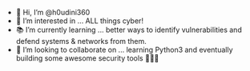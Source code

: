 - 👋 Hi, I’m @h0udini360
- 👀 I’m interested in ... ALL things cyber!
- 📚 I’m currently learning ... better ways to identify vulnerabilities and defend systems & networks from them.
- 🤝 I’m looking to collaborate on ... learning Python3 and eventually building some awesome security tools 👨🏽‍💻

<!---
h0udini360/h0udini360 is a ✨ special ✨ repository because its `README.md` (this file) appears on your GitHub profile.
You can click the Preview link to take a look at your changes.
--->
